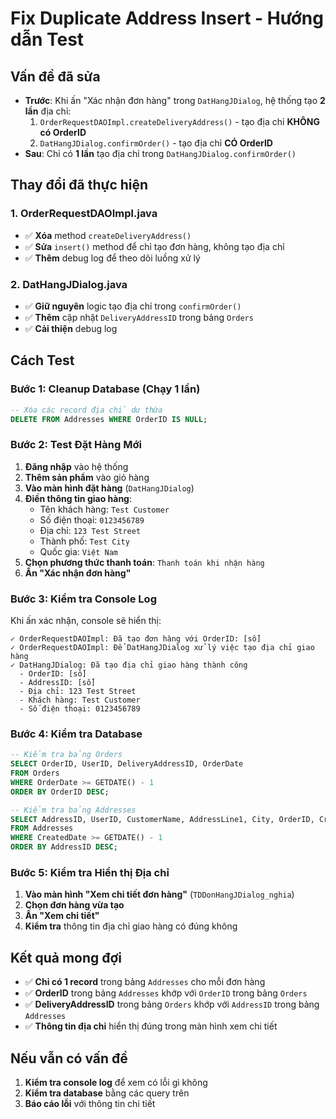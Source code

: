 # Fix Duplicate Address Insert - Hướng dẫn Test

## Vấn đề đã sửa
- **Trước**: Khi ấn "Xác nhận đơn hàng" trong `DatHangJDialog`, hệ thống tạo **2 lần** địa chỉ:
  1. `OrderRequestDAOImpl.createDeliveryAddress()` - tạo địa chỉ **KHÔNG có OrderID**
  2. `DatHangJDialog.confirmOrder()` - tạo địa chỉ **CÓ OrderID**
- **Sau**: Chỉ có **1 lần** tạo địa chỉ trong `DatHangJDialog.confirmOrder()`

## Thay đổi đã thực hiện

### 1. OrderRequestDAOImpl.java
- ✅ **Xóa** method `createDeliveryAddress()`
- ✅ **Sửa** `insert()` method để chỉ tạo đơn hàng, không tạo địa chỉ
- ✅ **Thêm** debug log để theo dõi luồng xử lý

### 2. DatHangJDialog.java  
- ✅ **Giữ nguyên** logic tạo địa chỉ trong `confirmOrder()`
- ✅ **Thêm** cập nhật `DeliveryAddressID` trong bảng `Orders`
- ✅ **Cải thiện** debug log

## Cách Test

### Bước 1: Cleanup Database (Chạy 1 lần)
```sql
-- Xóa các record địa chỉ dư thừa
DELETE FROM Addresses WHERE OrderID IS NULL;
```

### Bước 2: Test Đặt Hàng Mới
1. **Đăng nhập** vào hệ thống
2. **Thêm sản phẩm** vào giỏ hàng
3. **Vào màn hình đặt hàng** (`DatHangJDialog`)
4. **Điền thông tin giao hàng**:
   - Tên khách hàng: `Test Customer`
   - Số điện thoại: `0123456789`
   - Địa chỉ: `123 Test Street`
   - Thành phố: `Test City`
   - Quốc gia: `Việt Nam`
5. **Chọn phương thức thanh toán**: `Thanh toán khi nhận hàng`
6. **Ấn "Xác nhận đơn hàng"**

### Bước 3: Kiểm tra Console Log
Khi ấn xác nhận, console sẽ hiển thị:
```
✓ OrderRequestDAOImpl: Đã tạo đơn hàng với OrderID: [số]
✓ OrderRequestDAOImpl: Để DatHangJDialog xử lý việc tạo địa chỉ giao hàng
✓ DatHangJDialog: Đã tạo địa chỉ giao hàng thành công
  - OrderID: [số]
  - AddressID: [số]
  - Địa chỉ: 123 Test Street
  - Khách hàng: Test Customer
  - Số điện thoại: 0123456789
```

### Bước 4: Kiểm tra Database
```sql
-- Kiểm tra bảng Orders
SELECT OrderID, UserID, DeliveryAddressID, OrderDate 
FROM Orders 
WHERE OrderDate >= GETDATE() - 1
ORDER BY OrderID DESC;

-- Kiểm tra bảng Addresses
SELECT AddressID, UserID, CustomerName, AddressLine1, City, OrderID, CreatedDate
FROM Addresses 
WHERE CreatedDate >= GETDATE() - 1
ORDER BY AddressID DESC;
```

### Bước 5: Kiểm tra Hiển thị Địa chỉ
1. **Vào màn hình "Xem chi tiết đơn hàng"** (`TDDonHangJDialog_nghia`)
2. **Chọn đơn hàng vừa tạo**
3. **Ấn "Xem chi tiết"**
4. **Kiểm tra** thông tin địa chỉ giao hàng có đúng không

## Kết quả mong đợi
- ✅ **Chỉ có 1 record** trong bảng `Addresses` cho mỗi đơn hàng
- ✅ **OrderID** trong bảng `Addresses` khớp với `OrderID` trong bảng `Orders`
- ✅ **DeliveryAddressID** trong bảng `Orders` khớp với `AddressID` trong bảng `Addresses`
- ✅ **Thông tin địa chỉ** hiển thị đúng trong màn hình xem chi tiết

## Nếu vẫn có vấn đề
1. **Kiểm tra console log** để xem có lỗi gì không
2. **Kiểm tra database** bằng các query trên
3. **Báo cáo lỗi** với thông tin chi tiết

